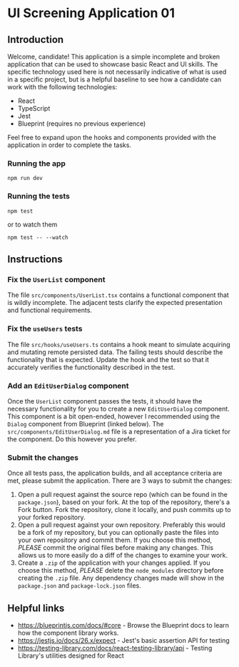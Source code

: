# UI Screening Application 01

## Introduction

Welcome, candidate! This application is a simple incomplete and broken application that can be used to showcase basic React and UI skills. The specific technology used here is not necessarily indicative of what is used in a specific project, but is a helpful baseline to see how a candidate can work with the following technologies:

- React
- TypeScript
- Jest
- Blueprint (requires no previous experience)

Feel free to expand upon the hooks and components provided with the application in order to complete the tasks.

### Running the app

`npm run dev`

### Running the tests

`npm test`

or to watch them

`npm test -- --watch`

## Instructions

### Fix the `UserList` component

The file `src/components/UserList.tsx` contains a functional component that is wildly incomplete. The adjacent tests clarify the expected presentation and functional requirements.

### Fix the `useUsers` tests

The file `src/hooks/useUsers.ts` contains a hook meant to simulate acquiring and mutating remote persisted data. The failing tests should describe the functionality that is expected. Update the hook and the test so that it accurately verifies the functionality described in the test.

### Add an `EditUserDialog` component

Once the `UserList` component passes the tests, it should have the necessary functionality for you to create a new `EditUserDialog` component. This component is a bit open-ended, however I recommended using the `Dialog` component from Blueprint (linked below). The `src/components/EditUserDialog.md` file is a representation of a Jira ticket for the component. Do this however you prefer.

### Submit the changes

Once all tests pass, the application builds, and all acceptance criteria are met, please submit the application. There are 3 ways to submit the changes:

1. Open a pull request against the source repo (which can be found in the `package.json`), based on your fork. At the top of the repository, there's a Fork button. Fork the repository, clone it locally, and push commits up to your forked repository.
2. Open a pull request against your own repository. Preferably this would be a fork of my repository, but you can optionally paste the files into your own repository and commit them. If you choose this method, _PLEASE_ commit the original files before making any changes. This allows us to more easily do a diff of the changes to examine your work.
3. Create a `.zip` of the application with your changes applied. If you choose this method, _PLEASE_ delete the `node_modules` directory before creating the `.zip` file. Any dependency changes made will show in the `package.json` and `package-lock.json` files.

## Helpful links

- https://blueprintjs.com/docs/#core - Browse the Blueprint docs to learn how the component library works.
- https://jestjs.io/docs/26.x/expect - Jest's basic assertion API for testing
- https://testing-library.com/docs/react-testing-library/api - Testing Library's utilities designed for React
